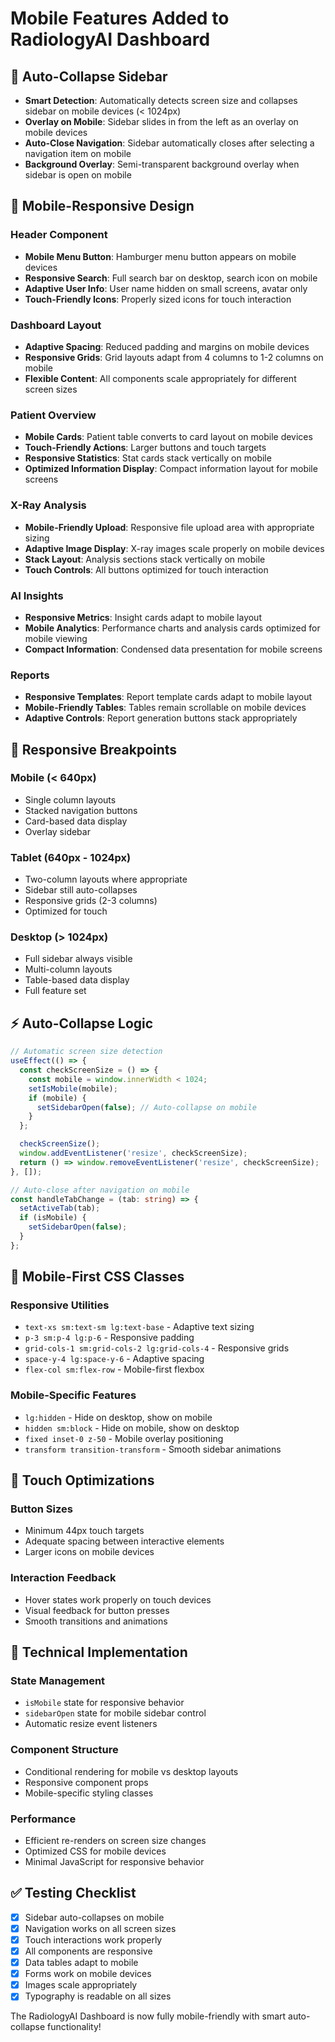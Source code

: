 # Mobile Features Added to RadiologyAI Dashboard

## 🚀 Auto-Collapse Sidebar
- **Smart Detection**: Automatically detects screen size and collapses sidebar on mobile devices (< 1024px)
- **Overlay on Mobile**: Sidebar slides in from the left as an overlay on mobile devices
- **Auto-Close Navigation**: Sidebar automatically closes after selecting a navigation item on mobile
- **Background Overlay**: Semi-transparent background overlay when sidebar is open on mobile

## 📱 Mobile-Responsive Design

### Header Component
- **Mobile Menu Button**: Hamburger menu button appears on mobile devices
- **Responsive Search**: Full search bar on desktop, search icon on mobile
- **Adaptive User Info**: User name hidden on small screens, avatar only
- **Touch-Friendly Icons**: Properly sized icons for touch interaction

### Dashboard Layout
- **Adaptive Spacing**: Reduced padding and margins on mobile devices
- **Responsive Grids**: Grid layouts adapt from 4 columns to 1-2 columns on mobile
- **Flexible Content**: All components scale appropriately for different screen sizes

### Patient Overview
- **Mobile Cards**: Patient table converts to card layout on mobile devices
- **Touch-Friendly Actions**: Larger buttons and touch targets
- **Responsive Statistics**: Stat cards stack vertically on mobile
- **Optimized Information Display**: Compact information layout for mobile screens

### X-Ray Analysis
- **Mobile-Friendly Upload**: Responsive file upload area with appropriate sizing
- **Adaptive Image Display**: X-ray images scale properly on mobile devices
- **Stack Layout**: Analysis sections stack vertically on mobile
- **Touch Controls**: All buttons optimized for touch interaction

### AI Insights
- **Responsive Metrics**: Insight cards adapt to mobile layout
- **Mobile Analytics**: Performance charts and analysis cards optimized for mobile viewing
- **Compact Information**: Condensed data presentation for mobile screens

### Reports
- **Responsive Templates**: Report template cards adapt to mobile layout
- **Mobile-Friendly Tables**: Tables remain scrollable on mobile devices
- **Adaptive Controls**: Report generation buttons stack appropriately

## 🎯 Responsive Breakpoints

### Mobile (< 640px)
- Single column layouts
- Stacked navigation buttons
- Card-based data display
- Overlay sidebar

### Tablet (640px - 1024px)
- Two-column layouts where appropriate
- Sidebar still auto-collapses
- Responsive grids (2-3 columns)
- Optimized for touch

### Desktop (> 1024px)
- Full sidebar always visible
- Multi-column layouts
- Table-based data display
- Full feature set

## ⚡ Auto-Collapse Logic

```typescript
// Automatic screen size detection
useEffect(() => {
  const checkScreenSize = () => {
    const mobile = window.innerWidth < 1024;
    setIsMobile(mobile);
    if (mobile) {
      setSidebarOpen(false); // Auto-collapse on mobile
    }
  };

  checkScreenSize();
  window.addEventListener('resize', checkScreenSize);
  return () => window.removeEventListener('resize', checkScreenSize);
}, []);

// Auto-close after navigation on mobile
const handleTabChange = (tab: string) => {
  setActiveTab(tab);
  if (isMobile) {
    setSidebarOpen(false);
  }
};
```

## 🎨 Mobile-First CSS Classes

### Responsive Utilities
- `text-xs sm:text-sm lg:text-base` - Adaptive text sizing
- `p-3 sm:p-4 lg:p-6` - Responsive padding
- `grid-cols-1 sm:grid-cols-2 lg:grid-cols-4` - Responsive grids
- `space-y-4 lg:space-y-6` - Adaptive spacing
- `flex-col sm:flex-row` - Mobile-first flexbox

### Mobile-Specific Features
- `lg:hidden` - Hide on desktop, show on mobile
- `hidden sm:block` - Hide on mobile, show on desktop
- `fixed inset-0 z-50` - Mobile overlay positioning
- `transform transition-transform` - Smooth sidebar animations

## 📱 Touch Optimizations

### Button Sizes
- Minimum 44px touch targets
- Adequate spacing between interactive elements
- Larger icons on mobile devices

### Interaction Feedback
- Hover states work properly on touch devices
- Visual feedback for button presses
- Smooth transitions and animations

## 🔧 Technical Implementation

### State Management
- `isMobile` state for responsive behavior
- `sidebarOpen` state for mobile sidebar control
- Automatic resize event listeners

### Component Structure
- Conditional rendering for mobile vs desktop layouts
- Responsive component props
- Mobile-specific styling classes

### Performance
- Efficient re-renders on screen size changes
- Optimized CSS for mobile devices
- Minimal JavaScript for responsive behavior

## ✅ Testing Checklist

- [x] Sidebar auto-collapses on mobile
- [x] Navigation works on all screen sizes
- [x] Touch interactions work properly
- [x] All components are responsive
- [x] Data tables adapt to mobile
- [x] Forms work on mobile devices
- [x] Images scale appropriately
- [x] Typography is readable on all sizes

The RadiologyAI Dashboard is now fully mobile-friendly with smart auto-collapse functionality!
